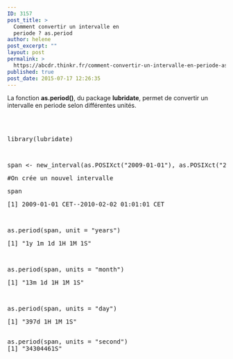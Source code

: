 ```yaml
---
ID: 3157
post_title: >
  Comment convertir un intervalle en
  periode ? as.period
author: helene
post_excerpt: ""
layout: post
permalink: >
  https://abcdr.thinkr.fr/comment-convertir-un-intervalle-en-periode-as-period/
published: true
post_date: 2015-07-17 12:26:35
---
```

<p>La fonction <b>as.period()</b>, du package <b>lubridate</b>, permet de convertir un intervalle en periode selon différentes unités.</p><p> </p><p> <pre><br />library(lubridate)</p><p> </p><p>span &lt;- new_interval(as.POSIXct("2009-01-01"), as.POSIXct("2010-02-02 01:01:01"))</p><p>#On crée un nouvel intervalle</p><p>span</p><p>[1] 2009-01-01 CET--2010-02-02 01:01:01 CET</p><p> </p><p>as.period(span, unit = "years")</p><p>[1] "1y 1m 1d 1H 1M 1S"</p><p> </p><p>as.period(span, units = "month")</p><p>[1] "13m 1d 1H 1M 1S"</p><p> </p><p>as.period(span, units = "day")</p><p>[1] "397d 1H 1M 1S"<br /><br /></p><p>as.period(span, units = "second")<br />[1] "34304461S"<br /> </pre>  </p><p> </p>